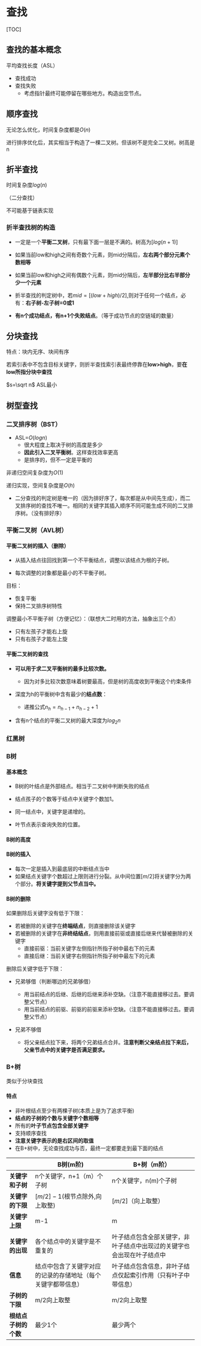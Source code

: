 # 查找

[TOC]

## 查找的基本概念

平均查找长度（ASL）

+ 查找成功
+ 查找失败
  + 考虑指针最终可能停留在哪些地方。构造出空节点。

## 顺序查找

无论怎么优化，时间复杂度都是$O(n)$

进行排序优化后，其实相当于构造了一棵二叉树。但该树不是完全二叉树。树高是n

## 折半查找

时间复杂度$log(n)$

（二分查找）

不可能基于链表实现

### 折半查找树的构造

+ 一定是一个**平衡二叉树**，只有最下面一层是不满的。树高为$[log(n+1)]$

+ 如果当前low和high之间有奇数个元素，则mid分隔后，**左右两个部分元素个数相等**
+ 如果当前low和high之间有偶数个元素，则mid分隔后，**左半部分比右半部分少一个元素**
+ 折半查找的判定树中，若$mid=[(low+high)/2]$,则对于任何一个结点，必有：**右子树-左子树=0或1**
+ **有n个成功结点，有n+1个失败结点**。（等于成功节点的空链域的数量）

## 分块查找

特点：块内无序、块间有序

若索引表中不包含目标关键字，则折半查找索引表最终停靠在**low>high**，要**在low所指分块中查找**

$s=\sqrt n$   ASL最小

## 树型查找

### 二叉排序树（BST）

+ ASL=$O(logn)$
  + 很大程度上取决于树的高度是多少
  + **因此引入二叉平衡树**。这样查找效率更高
  + 是排序的，但不一定是平衡的

非递归空间复杂度为$O(1)$

递归实现，空间复杂度是$O(h)$

+ 二分查找的判定树是唯一的（因为排好序了，每次都是从中间先生成），而二叉排序树的查找不唯一。相同的关键字其插入顺序不同可能生成不同的二叉排序树。（没有排好序）

### 平衡二叉树（AVL树）

#### 平衡二叉树的插入（删除）

+ 从插入结点往回找到第一个不平衡结点，调整以该结点为根的子树。

+ 每次调整的对象都是最小的不平衡子树。

目标：

+ 恢复平衡
+ 保持二叉排序树特性

调整最小不平衡子树（方便记忆）：（联想大二时用的方法，抽象出三个点）

+ 只有左孩子才能右上旋
+ 只有右孩子才能左上旋

#### 平衡二叉树的查找

+ **可以用于求二叉平衡树的最多比较次数。**
  + 因为对多比较次数意味着树要最高，但是树的高度收到平衡这个约束条件

+ 深度为h的平衡树中含有最少的**结点数**：
  + 递推公式$n_h=n_{h-1}+n_{h-2}+1$
+ 含有n个结点的平衡二叉树的最大深度为$log_2n$



### 红黑树

### B树

#### 基本概念

+ B树的叶结点是外部结点。相当于二叉树中判断失败的结点

+ 结点孩子的个数等于结点中关键字个数加1。
+ 同一结点中，关键字是递增的。

+ 叶节点表示查询失败的位置。

#### B树的高度

#### B树的插入

+ 每次一定是插入到最底层的中断结点当中
+ 如果结点关键字个数超过上限则进行分裂。从中间位置$[m/2]$将关键字分为两个部分。**将关键字提到父节点当中。**

#### B树的删除

如果删除后关键字没有低于下限：

+ 若被删除的关键字在**终端结点**，则直接删除该关键字
+ 若被删除的关键字在**非终结结点**，则用直接前驱或直接后继来代替被删除的关键字
  + 直接前驱：当前关键字左侧指针所指子树中最右下的元素
  + 直接后继：当前关键字右侧指针所指子树中最左下的元素

删除后关键字低于下限：

+ 兄弟够借（判断哪边的兄弟够借）
  + 用当前结点的后继、后继的后继来添补空缺。（注意不能直接移过去。要调整父节点）
  + 用当前结点的前驱、前驱的前驱来添补空缺。（注意不能直接移过去。要调整父节点）

+ 兄弟不够借
  + 将父亲结点拉下来，将两个兄弟结点合并。**注意判断父亲结点拉下来后，父亲节点中的关键字是否满足要求。**

### B+树

类似于分块查找

#### 特点

+ 非叶根结点至少有两棵子树(本质上是为了追求平衡)
+ **结点的子树的个数与关键字个数相等**
+ 所有的**叶子节点包含全部关键字**
+ 支持顺序查找
+ **注意关键字表示的是右区间的取值**
+ 在B+树中，无论查找成功与否，最终一定都要走到最下面的结点

|                      | B树(m阶)                                                     | B+树（m阶）                                                  |
| -------------------- | ------------------------------------------------------------ | ------------------------------------------------------------ |
| **关键字和子树**     | n个关键字，n+1（m）个子树                                    | n个关键字，n(m)个子树                                        |
| **关键字的下限**     | $[m/2]-1$(根节点除外,向上取整)                               | $[m/2]$（向上取整）                                          |
| **关键字上限**       | m-1                                                          | m                                                            |
| **关键字的出现**     | 各个结点中的关键字是不重复的                                 | 叶子结点包含全部关键字，非叶子结点中出现过的关键字也会出现在叶子结点中 |
| **信息**             | 结点中包含了关键字对应的记录的存储地址（每个关键字都带信息） | 叶子结点包含信息，非叶子结点仅起索引作用（只有叶子中带信息） |
| **子树的下限**       | m/2向上取整                                                  | m/2向上取整                                                  |
| **根结点子树的个数** | 最少1个                                                      | 最少两个                                                     |



